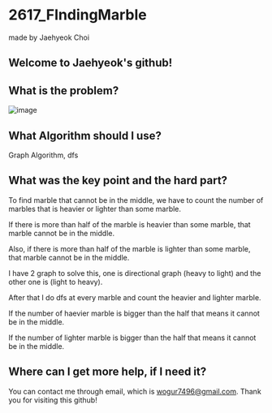 # 2617_FIndingMarble

made by Jaehyeok Choi

## Welcome to Jaehyeok's github!

## What is the problem?

![image](https://github.com/Choi-JaeHyeok-21500749/2617_FIndingMarble/blob/main/2617_pro.PNG)

## What Algorithm should I use?

Graph Algorithm, dfs

## What was the key point and the hard part?

To find marble that cannot be in the middle, we have to count the number of marbles that is heavier or lighter than some marble.

If there is more than half of the marble is heavier than some marble, that marble cannot be in the middle.

Also, if there is more than half of the marble is lighter than some marble, that marble cannot be in the middle.

I have 2 graph to solve this, one is directional graph (heavy to light) and the other one is (light to heavy).

After that I do dfs at every marble and count the heavier and lighter marble.

If the number of haevier marble is bigger than the half that means it cannot be in the middle.

If the number of lighter marble is bigger than the half that means it cannot be in the middle.

## Where can I get more help, if I need it?

You can contact me through email, which is wogur7496@gmail.com.
Thank you for visiting this github!

